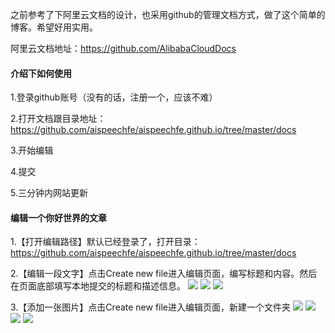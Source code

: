 之前参考了下阿里云文档的设计，也采用github的管理文档方式，做了这个简单的博客。希望好用实用。

阿里云文档地址：https://github.com/AlibabaCloudDocs

#### 介绍下如何使用
1.登录github账号（没有的话，注册一个，应该不难）

2.打开文档跟目录地址：https://github.com/aispeechfe/aispeechfe.github.io/tree/master/docs

3.开始编辑

4.提交

5.三分钟内网站更新


#### 编辑一个你好世界的文章
1.【打开编辑路径】默认已经登录了，打开目录：https://github.com/aispeechfe/aispeechfe.github.io/tree/master/docs

2.【编辑一段文字】点击Create new file进入编辑页面，编写标题和内容。然后在页面底部填写本地提交的标题和描述信息。
<img src="https://aispeechfe.github.io/docs/前端/imgs/menu.saveimg.savepath20190123101220.jpg" style="max-width:100%;">
<img src="https://aispeechfe.github.io/docs/前端/imgs/menu.saveimg.savepath20190123101618.jpg" style="max-width:100%;">
<img src="https://aispeechfe.github.io/docs/前端/imgs/menu.saveimg.savepath20190123101813.jpg" style="max-width:100%;">

3.【添加一张图片】点击Create new file进入编辑页面，新建一个文件夹
<img src="https://aispeechfe.github.io/docs/前端/imgs/menu.saveimg.savepath20190123101708.jpg" style="max-width:100%;">
<img src="https://aispeechfe.github.io/docs/前端/imgs/menu.saveimg.savepath20190123102235.jpg" style="max-width:100%;">
<img src="https://aispeechfe.github.io/docs/前端/imgs/menu.saveimg.savepath20190123102303.jpg" style="max-width:100%;">
<img src="https://aispeechfe.github.io/docs/前端/imgs/menu.saveimg.savepath20190123102643.jpg" style="max-width:100%;">








